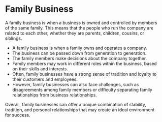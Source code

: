 # Family Business

A family business is when a business is owned and controlled by members of the same family. This means that the people who run the company are related to each other, whether they are parents, children, cousins, or siblings.

* A family business is when a family owns and operates a company. 
* The business can be passed down from generation to generation. 
* The family members make decisions about the company together. 
* Family members may work in different roles within the business, based on their skills and interests. 
* Often, family businesses have a strong sense of tradition and loyalty to their customers and employees. 
* However, family businesses can also face challenges, such as disagreements among family members or difficulty separating family relationships from business relationships. 

Overall, family businesses can offer a unique combination of stability, tradition, and personal relationships that may create an ideal environment for success.
